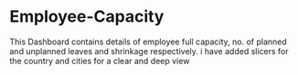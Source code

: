 # Employee-Capacity

This Dashboard contains details of employee full capacity, no. of planned and unplanned leaves and shrinkage respectively. i have added slicers for the country and cities for a clear and deep view
